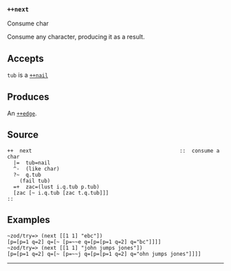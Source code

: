 ### `++next`

Consume char

Consume any character, producing it as a result.

Accepts
-------

`tub` is a [`++nail`]()

Produces
--------

An [`++edge`]().

Source
------

    ++  next                                                ::  consume a char
      |=  tub=nail
      ^-  (like char)
      ?~  q.tub
        (fail tub)
      =+  zac=(lust i.q.tub p.tub)
      [zac [~ i.q.tub [zac t.q.tub]]]
    ::

Examples
--------

    ~zod/try=> (next [[1 1] "ebc"])
    [p=[p=1 q=2] q=[~ [p=~~e q=[p=[p=1 q=2] q="bc"]]]] 
    ~zod/try=> (next [[1 1] "john jumps jones"])
    [p=[p=1 q=2] q=[~ [p=~~j q=[p=[p=1 q=2] q="ohn jumps jones"]]]]



***
